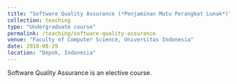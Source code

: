 ```yaml
---
title: "Software Quality Assurance (*Penjaminan Mutu Perangkat Lunak*)"
collection: teaching
type: "Undergraduate course"
permalink: /teaching/software-quality-assurance
venue: "Faculty of Computer Science, Universitas Indonesia"
date: 2010-08-29
location: "Depok, Indonesia"
---
```


Software Quality Assurance is an elective course.
